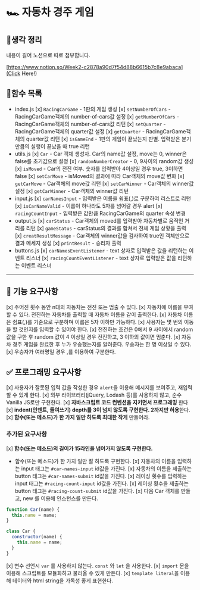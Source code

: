 # 🏎️ 자동차 경주 게임

## 📌생각 정리
내용이 길어 노션으로 따로 첨부합니다.

[https://www.notion.so/Week2-c2878a90d7f54d88b6615b7c8e9abaca](Click Here!)

## 📌함수 목록
- index.js
    [x] `RacingCarGame` - 1판의 게임 생성
    [x] `setNumberOfCars` - RacingCarGame객체의 number-of-cars값 설정
    [x] `getNumberOfCars` - RacingCarGame객체의 number-of-cars값 리턴
    [x] `setQuarter` - RacingCarGame객체의 quarter값 설정
    [x] `getQuarter` - RacingCarGame객체의 quarter값 리턴
    [x] `isGameEnd` - 1판의 게임이 끝났는지 판별. 입력받은 분기만큼의 실행이 끝났을 때 true 리턴
- utils.js
    [x] `Car` - Car 객체 생성자. Car의 name값 설정, move는 0, winner은 false를 초기값으로 설정
    [x] `randomNumberCreator` - 0, 9사이의 random값 생성
    [x] `isMoved`  - Car의 전진 여부. 숫자를 입력받아 4이상일 경우 true, 3이하면 false
    [x] `setCarMove` - isMoved의 결과에 따라 Car객체의 move값 변화
    [x] `getCarMove` - Car객체의 move값 리턴
    [x] `setCarWinner` - Car객체의 winner값 설정
    [x] `getCarWinner` - Car객체의 winner값 리턴
- input.js
    [x] `carNamesInput` - 입력받은 이름을 쉼표(,)로 구분하여 리스트로 리턴
    [x] `isCarNameValid` - 이름이 하나라도 5자를 넘어갈 경우 alert
    [x] `racingCountInput` - 입력받은 값만큼 RacingCarGame의 quarter 속성 변경
- output.js
    [x] `carStatus` - Car객체의 moved를 입력받아 자동차별로 움직인 거리를 리턴
    [x] `gameStatus` - carStatus의 결과를 합쳐서 전체 게임 상황을 출력
    [x] `creatResultMessage` - Car객체의 winner값을 검사하여 true인 객체만으로 결과 메세지 생성
    [x] `printResult` - 승리자 출력
- buttons.js
    [x] `carNamesEventListener` - text 상자로 입력받은 값을 리턴하는 이벤트 리스너
    [x] `racingCountEventListener` - text 상자로 입력받은 값을 리턴하는 이벤트 리스너
------
## 🎯 기능 요구사항

[x] 주어진 횟수 동안 n대의 자동차는 전진 또는 멈출 수 있다.
[x] 자동차에 이름을 부여할 수 있다. 전진하는 자동차를 출력할 때 자동차 이름을 같이 출력한다.
[x] 자동차 이름은 쉼표(,)를 기준으로 구분하며 이름은 5자 이하만 가능하다.
[x] 사용자는 몇 번의 이동을 할 것인지를 입력할 수 있어야 한다.
[x] 전진하는 조건은 0에서 9 사이에서 random 값을 구한 후 random 값이 4 이상일 경우 전진하고, 3 이하의 값이면 멈춘다.
[x] 자동차 경주 게임을 완료한 후 누가 우승했는지를 알려준다. 우승자는 한 명 이상일 수 있다.
[x] 우승자가 여러명일 경우 ,를 이용하여 구분한다.


## ✅ 프로그래밍 요구사항
[x] 사용자가 잘못된 입력 값을 작성한 경우 `alert`을 이용해 메시지를 보여주고, 재입력할 수 있게 한다.
[x] 외부 라이브러리(jQuery, Lodash 등)를 사용하지 않고, 순수 Vanilla JS로만 구현한다.
[x] **자바스크립트 코드 컨벤션을 지키면서 프로그래밍** 한다
[x] **indent(인덴트, 들여쓰기) depth를 3이 넘지 않도록 구현한다. 2까지만 허용**한다.
[x] **함수(또는 메소드)가 한 가지 일만 하도록 최대한 작게** 만들어라.

### 추가된 요구사항

[x] **함수(또는 메소드)의 길이가 15라인을 넘어가지 않도록 구현한다.**
  - 함수(또는 메소드)가 한 가지 일만 잘 하도록 구현한다.
[x] 자동차의 이름을 입력하는 input 태그는 `#car-names-input` id값을 가진다.
[x] 자동차의 이름을 제출하는 button 태그는 `#car-names-submit` id값을 가진다.
[x] 레이싱 횟수를 입력하는 input 태그는 `#racing-count-input` id값을 가진다.
[x] 레이싱 횟수을 제출하는 button 태그는 `#racing-count-submit` id값을 가진다.
[x] 다음 Car 객체를 만들고, new 를 이용해 인스턴스를 만든다.

```javascript
function Car(name) {
  this.name = name;
}

class Car {
  constructor(name) {
    this.name = name;
  }
}
```

[x] 변수 선언시 `var` 를 사용하지 않는다. `const` 와 `let` 을 사용한다.
[x] `import` 문을 이용해 스크립트를 모듈화하고 불러올 수 있게 만든다.
[x] `template literal`을 이용해 데이터와 html string을 가독성 좋게 표현한다.
